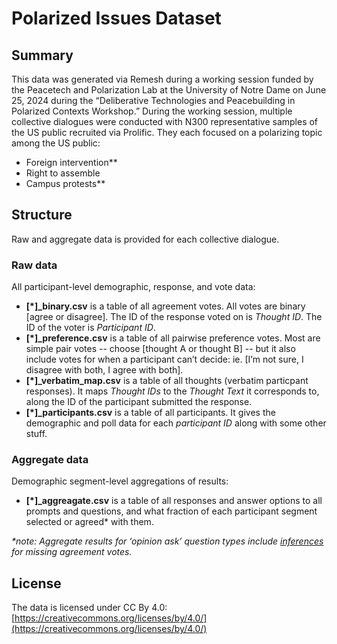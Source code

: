 # Polarized Issues Dataset

## Summary

This data was generated via Remesh during a working session funded by the Peacetech and Polarization Lab at the University of Notre Dame on June 25, 2024 during the “Deliberative Technologies and Peacebuilding in Polarized Contexts Workshop.” During the working session, multiple collective dialogues were conducted with N300 representative samples of the US public recruited via Prolific. They each focused on a polarizing topic among the US public:

- Foreign intervention**
- Right to assemble
- Campus protests**

## Structure
Raw and aggregate data is provided for each collective dialogue.

### Raw data
All participant-level demographic, response, and vote data:
- **[*]_binary.csv** is a table of all agreement votes. All votes are binary [agree or disagree]. The ID of the response voted on is _Thought ID_. The ID of the voter is _Participant ID_.
- **[*]_preference.csv** is a table of all pairwise preference votes.  Most are simple pair votes  -- choose [thought A or thought B] --  but it also include votes for when a participant can’t decide: ie. [I’m not sure, I disagree with both, I agree with both]. 
- **[*]_verbatim_map.csv** is a table of all thoughts (verbatim particpant responses). It maps _Thought IDs_ to the _Thought Text_ it corresponds to, along the ID of the participant submitted the response.
- **[*]_participants.csv** is a table of all participants. It gives the demographic and poll data for each _participant ID_ along with some other stuff.

### Aggregate data 
Demographic segment-level aggregations of results: 
- **[*]_aggreagate.csv** is a table of all responses and answer options to all prompts and questions, and what fraction of each participant segment selected or agreed* with them. 

_*note: Aggregate results for ‘opinion ask’ question types include [inferences](https://openreview.net/pdf?id=tkxnRPkb_H) for missing agreement votes._


## License
The data is licensed under CC By 4.0: [https://creativecommons.org/licenses/by/4.0/](https://creativecommons.org/licenses/by/4.0/)
